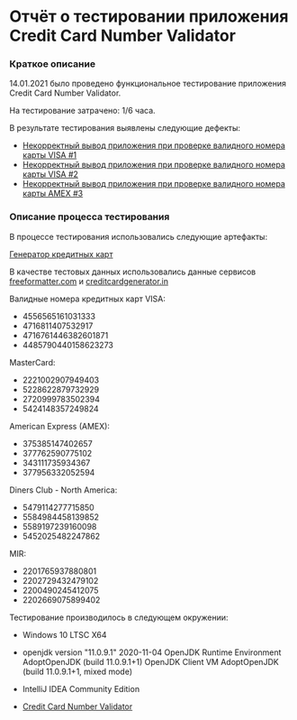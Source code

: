 # Отчёт о тестировании приложения Credit Card Number Validator
### Краткое описание

14.01.2021 было проведено функциональное тестирование приложения Credit Card Number Validator.

На тестирование затрачено: 1/6 часа.

В результате тестирования выявлены следующие дефекты:

* [Некорректный вывод приложения при проверке валидного номера карты VISA #1](https://github.com/EliseevG787/JAVAQA-1.2/issues/1)
* [Некорректный вывод приложения при проверке валидного номера карты VISA #2](https://github.com/EliseevG787/JAVAQA-1.2/issues/2)
* [Некорректный вывод приложения при проверке валидного номера карты AMEX #3](https://github.com/EliseevG787/JAVAQA-1.2/issues/3)

### Описание процесса тестирования

В процессе тестирования использовались следующие артефакты:

[Генератор кредитных карт](https://www.freeformatter.com/credit-card-number-generator-validator.html)

В качестве тестовых данных использовались данные сервисов [freeformatter.com](https://www.freeformatter.com/credit-card-number-generator-validator.html) и [creditcardgenerator.in](https://creditcardgenerator.in/card-generator/mir)

Валидные номера кредитных карт
VISA:
* 4556565161031333
* 4716811407532917
* 4716761446382601871
* 4485790440158623273

MasterCard:
* 2221002907949403
* 5228622879732929
* 2720999783502394
* 5424148357249824

American Express (AMEX):
* 375385147402657
* 377762590775102
* 343111735934367
* 377956332052594

Diners Club - North America:
* 5479114277715850
* 5584984458139852
* 5589197239160098
* 5452025482247862

MIR:
* 2201765937880801
* 2202729432479102
* 2200490245412075
* 2202669075899402


Тестирование производилось в следующем окружении:

* Windows 10 LTSC X64

* openjdk version "11.0.9.1" 2020-11-04
OpenJDK Runtime Environment AdoptOpenJDK (build 11.0.9.1+1)
OpenJDK Client VM AdoptOpenJDK (build 11.0.9.1+1, mixed mode)

* IntelliJ IDEA Community Edition

* [Credit Card Number Validator](https://github.com/EliseevG787/JAVAQA-1.2/blob/master/Main.java)
